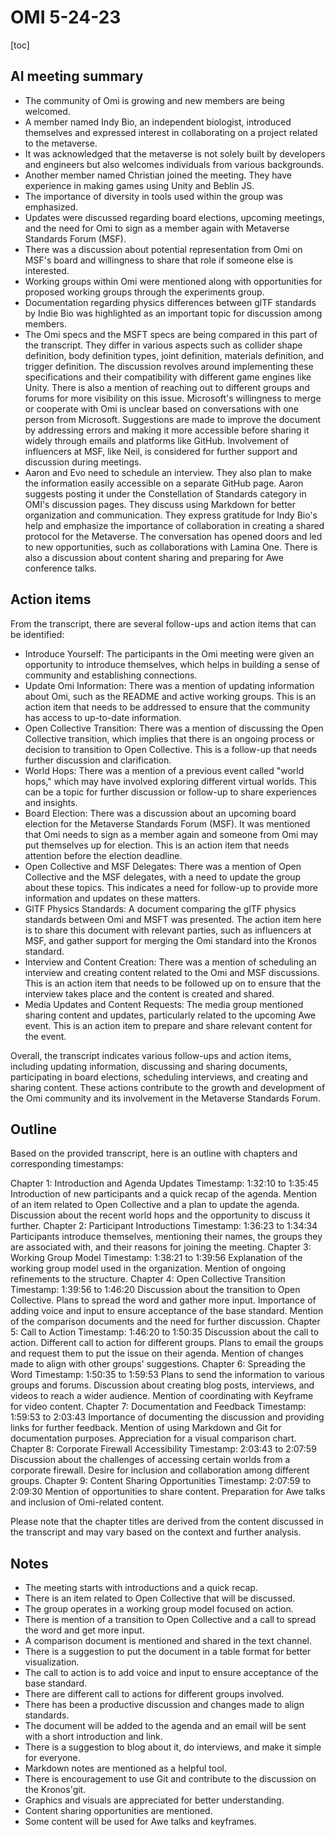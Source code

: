 # OMI 5-24-23

[toc]


## AI meeting summary

- The community of Omi is growing and new members are being welcomed.
- A member named Indy Bio, an independent biologist, introduced themselves and expressed interest in collaborating on a project related to the metaverse.
- It was acknowledged that the metaverse is not solely built by developers and engineers but also welcomes individuals from various backgrounds.
- Another member named Christian joined the meeting. They have experience in making games using Unity and Beblin JS.
- The importance of diversity in tools used within the group was emphasized.
- Updates were discussed regarding board elections, upcoming meetings, and the need for Omi to sign as a member again with Metaverse Standards Forum (MSF).
- There was a discussion about potential representation from Omi on MSF's board and willingness to share that role if someone else is interested.
- Working groups within Omi were mentioned along with opportunities for proposed working groups through the experiments group.
- Documentation regarding physics differences between glTF standards by Indie Bio was highlighted as an important topic for discussion among members.
- The Omi specs and the MSFT specs are being compared in this part of the transcript. They differ in various aspects such as collider shape definition, body definition types, joint definition, materials definition, and trigger definition. The discussion revolves around implementing these specifications and their compatibility with different game engines like Unity. There is also a mention of reaching out to different groups and forums for more visibility on this issue. Microsoft's willingness to merge or cooperate with Omi is unclear based on conversations with one person from Microsoft. Suggestions are made to improve the document by addressing errors and making it more accessible before sharing it widely through emails and platforms like GitHub. Involvement of influencers at MSF, like Neil, is considered for further support and discussion during meetings.
- Aaron and Evo need to schedule an interview. They also plan to make the information easily accessible on a separate GitHub page. Aaron suggests posting it under the Constellation of Standards category in OMI's discussion pages. They discuss using Markdown for better organization and communication. They express gratitude for Indy Bio's help and emphasize the importance of collaboration in creating a shared protocol for the Metaverse. The conversation has opened doors and led to new opportunities, such as collaborations with Lamina One. There is also a discussion about content sharing and preparing for Awe conference talks.

## Action items

From the transcript, there are several follow-ups and action items that can be identified:

- Introduce Yourself: The participants in the Omi meeting were given an opportunity to introduce themselves, which helps in building a sense of community and establishing connections.
- Update Omi Information: There was a mention of updating information about Omi, such as the README and active working groups. This is an action item that needs to be addressed to ensure that the community has access to up-to-date information.
- Open Collective Transition: There was a mention of discussing the Open Collective transition, which implies that there is an ongoing process or decision to transition to Open Collective. This is a follow-up that needs further discussion and clarification.
- World Hops: There was a mention of a previous event called "world hops," which may have involved exploring different virtual worlds. This can be a topic for further discussion or follow-up to share experiences and insights.
- Board Election: There was a discussion about an upcoming board election for the Metaverse Standards Forum (MSF). It was mentioned that Omi needs to sign as a member again and someone from Omi may put themselves up for election. This is an action item that needs attention before the election deadline.
- Open Collective and MSF Delegates: There was a mention of Open Collective and the MSF delegates, with a need to update the group about these topics. This indicates a need for follow-up to provide more information and updates on these matters.
- GlTF Physics Standards: A document comparing the glTF physics standards between Omi and MSFT was presented. The action item here is to share this document with relevant parties, such as influencers at MSF, and gather support for merging the Omi standard into the Kronos standard.
- Interview and Content Creation: There was a mention of scheduling an interview and creating content related to the Omi and MSF discussions. This is an action item that needs to be followed up on to ensure that the interview takes place and the content is created and shared.
- Media Updates and Content Requests: The media group mentioned sharing content and updates, particularly related to the upcoming Awe event. This is an action item to prepare and share relevant content for the event.

Overall, the transcript indicates various follow-ups and action items, including updating information, discussing and sharing documents, participating in board elections, scheduling interviews, and creating and sharing content. These actions contribute to the growth and development of the Omi community and its involvement in the Metaverse Standards Forum.

## Outline
Based on the provided transcript, here is an outline with chapters and corresponding timestamps:

Chapter 1: Introduction and Agenda Updates
Timestamp: 1:32:10 to 1:35:45
Introduction of new participants and a quick recap of the agenda.
Mention of an item related to Open Collective and a plan to update the agenda.
Discussion about the recent world hops and the opportunity to discuss it further.
Chapter 2: Participant Introductions
Timestamp: 1:36:23 to 1:34:34
Participants introduce themselves, mentioning their names, the groups they are associated with, and their reasons for joining the meeting.
Chapter 3: Working Group Model
Timestamp: 1:38:21 to 1:39:56
Explanation of the working group model used in the organization.
Mention of ongoing refinements to the structure.
Chapter 4: Open Collective Transition
Timestamp: 1:39:56 to 1:46:20
Discussion about the transition to Open Collective.
Plans to spread the word and gather more input.
Importance of adding voice and input to ensure acceptance of the base standard.
Mention of the comparison documents and the need for further discussion.
Chapter 5: Call to Action
Timestamp: 1:46:20 to 1:50:35
Discussion about the call to action.
Different call to action for different groups.
Plans to email the groups and request them to put the issue on their agenda.
Mention of changes made to align with other groups' suggestions.
Chapter 6: Spreading the Word
Timestamp: 1:50:35 to 1:59:53
Plans to send the information to various groups and forums.
Discussion about creating blog posts, interviews, and videos to reach a wider audience.
Mention of coordinating with Keyframe for video content.
Chapter 7: Documentation and Feedback
Timestamp: 1:59:53 to 2:03:43
Importance of documenting the discussion and providing links for further feedback.
Mention of using Markdown and Git for documentation purposes.
Appreciation for a visual comparison chart.
Chapter 8: Corporate Firewall Accessibility
Timestamp: 2:03:43 to 2:07:59
Discussion about the challenges of accessing certain worlds from a corporate firewall.
Desire for inclusion and collaboration among different groups.
Chapter 9: Content Sharing Opportunities
Timestamp: 2:07:59 to 2:09:30
Mention of opportunities to share content.
Preparation for Awe talks and inclusion of Omi-related content.

Please note that the chapter titles are derived from the content discussed in the transcript and may vary based on the context and further analysis.

## Notes
- The meeting starts with introductions and a quick recap.
- There is an item related to Open Collective that will be discussed.
- The group operates in a working group model focused on action.
- There is mention of a transition to Open Collective and a call to spread the word and get more input.
- A comparison document is mentioned and shared in the text channel.
- There is a suggestion to put the document in a table format for better visualization.
- The call to action is to add voice and input to ensure acceptance of the base standard.
- There are different call to actions for different groups involved.
- There has been a productive discussion and changes made to align standards.
- The document will be added to the agenda and an email will be sent with a short introduction and link.
- There is a suggestion to blog about it, do interviews, and make it simple for everyone.
- Markdown notes are mentioned as a helpful tool.
- There is encouragement to use Git and contribute to the discussion on the Kronos'git.
- Graphics and visuals are appreciated for better understanding.
- Content sharing opportunities are mentioned.
- Some content will be used for Awe talks and keyframes.